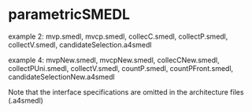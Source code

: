 # parametricSMEDL

example 2: mvp.smedl, mvcp.smedl, collecC.smedl, collectP.smedl, collectV.smedl, candidateSelection.a4smedl


example 4: mvpNew.smedl, mvcpNew.smedl, collecCNew.smedl, collectPUni.smedl, collectV.smedl, countP.smedl, countPFront.smedl, candidateSelectionNew.a4smedl

Note that the interface specifications are omitted in the architecture files (.a4smedl)
